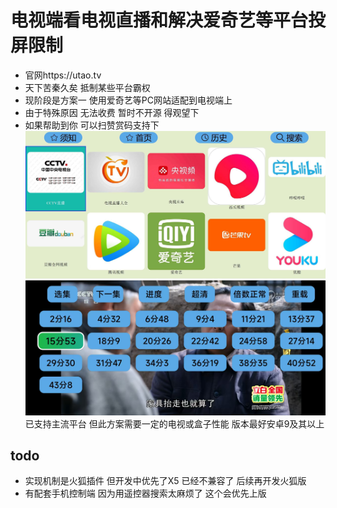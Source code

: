 # 电视端看电视直播和解决爱奇艺等平台投屏限制
- 官网https://utao.tv
- 天下苦秦久矣  抵制某些平台霸权
- 现阶段是方案一 使用爱奇艺等PC网站适配到电视端上
- 由于特殊原因 无法收费 暂时不开源 得观望下
- 如果帮助到你 可以扫赞赏码支持下
 ![首页](img/home.jpg)
 ![demo](img/demo.jpg)
已支持主流平台 但此方案需要一定的电视或盒子性能 版本最好安卓9及其以上

## todo
- 实现机制是火狐插件 但开发中优先了X5 已经不兼容了 后续再开发火狐版
- 有配套手机控制端 因为用遥控器搜索太麻烦了 这个会优先上版



